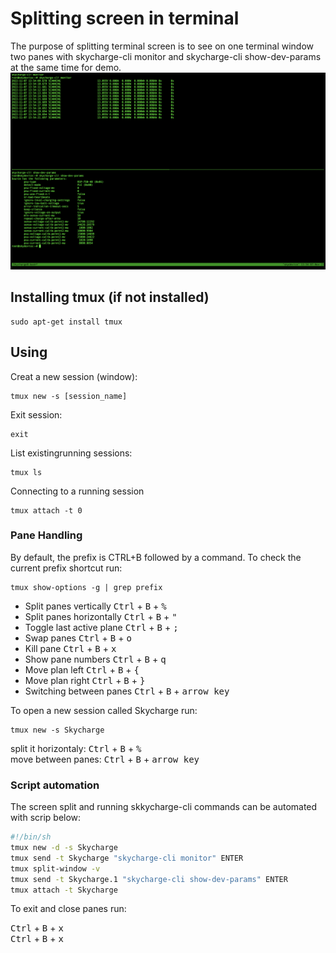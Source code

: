 # Splitting screen in terminal
The purpose of splitting terminal screen is to see on one terminal window two panes with skycharge-cli monitor and skycharge-cli show-dev-params at the same time for demo.
![tmux-screen-split](assets/tmux.png)

## Installing tmux (if not installed)
```shell
sudo apt-get install tmux
```

## Using
Creat a new session (window):
```shell
tmux new -s [session_name]
```
Exit session:
```shell
exit
```
List existingrunning sessions:
```shell
tmux ls
```
Connecting to a running session
```shell
tmux attach -t 0
```


### Pane Handling
By default, the prefix is CTRL+B followed by a command.
To check the current prefix shortcut run:
```shell
tmux show-options -g | grep prefix
```

- Split panes vertically	<kbd>Ctrl</kbd> + <kbd>B</kbd> + <kbd>%</kbd>
- Split panes horizontally    <kbd>Ctrl</kbd> + <kbd>B</kbd> + <kbd>"</kbd>
- Toggle last active plane	<kbd>Ctrl</kbd> + <kbd>B</kbd> + <kbd>;</kbd>
- Swap panes	<kbd>Ctrl</kbd> + <kbd>B</kbd> + <kbd>o</kbd>
- Kill pane	<kbd>Ctrl</kbd> + <kbd>B</kbd> + <kbd>x</kbd>
- Show pane numbers	<kbd>Ctrl</kbd> + <kbd>B</kbd> + <kbd>q</kbd>
- Move plan left	<kbd>Ctrl</kbd> + <kbd>B</kbd> + <kbd>{</kbd>
- Move plan right	<kbd>Ctrl</kbd> + <kbd>B</kbd> + <kbd>}</kbd>
- Switching between panes	<kbd>Ctrl</kbd> + <kbd>B</kbd> + <kbd>arrow key</kbd>


To open a new session called Skycharge run:
```shell
tmux new -s Skycharge
```
split it horizontaly: <kbd>Ctrl</kbd> + <kbd>B</kbd> + <kbd>%</kbd>\
move between panes: <kbd>Ctrl</kbd> + <kbd>B</kbd> + <kbd>arrow key</kbd>

### Script automation
The screen split and running skkycharge-cli commands can be automated with scrip below:

```bash
#!/bin/sh
tmux new -d -s Skycharge
tmux send -t Skycharge "skycharge-cli monitor" ENTER
tmux split-window -v
tmux send -t Skycharge.1 "skycharge-cli show-dev-params" ENTER
tmux attach -t Skycharge
```
To exit and close panes run:

<kbd>Ctrl</kbd> + <kbd>B</kbd> + <kbd>x</kbd>\
<kbd>Ctrl</kbd> + <kbd>B</kbd> + <kbd>x</kbd>
